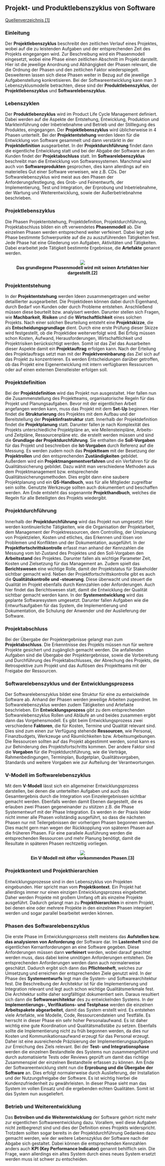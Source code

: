 ## Projekt- und Produktlebenszyklus von Software

[Quellenverzeichnis [1]](#Quellenverzeichnis)

### Einleitung

Der **Projektlebenszyklus** beschreibt den zeitlichen Verlauf eines Projektes, wobei auf die zu leistenden Aufgaben und der entsprechenden
Zeit des Projekts eingegangen wird. Zur Beschreibung wird ein Phasenmodell eingesetzt, wobei eine Phase einen zeitlichen Abschnitt im
Projekt darstellt. Hier ist die jeweilige Anordnung und Abhängigkeit der Phasen relevant, die die Ordnung der Phasen und den zeitlichen
Faktor wiederspiegelt. Desweiteren lassen sich diese Phasen weiter in Bezug auf die jeweilige Aufgabenstellung konkretisieren. Bei der
Softwareentwicklung kann man 3 Lebenszyklusmodelle betrachten, diese sind der **Produktlebenszyklus**, der **Projektlebenszyklus**
und **Softwarelebenszyklus**.

### Lebenszyklen

Der **Produktlebenzyklus** wird im Product Life Cycle Management definiert. Dabei werden auf die Aspekte der Entstehung, Entwicklung,
Produktion und Markteinführung oder Inbetriebnahme und Betrieb und der Stilllegung des Produktes, eingegangen. Der **Projektlebenszyklus**
wird üblicherweise in 4 Phasen unterteilt. Bei der **Projektentstehung** werden Ideen für die Entwicklung von Software gesammelt und dann
verstärkt in der **Projektdefinition** ausgearbeitet. In der **Projektdurchführung** findet dann die eigentliche Entwicklung statt und bei
der Abgabe der Software an den Kunden findet der **Projektabschluss** statt. Im **Softwarelebenszyklus** beschreibt man die Entwicklung
von Softwaresystemen. Manchmal wird auch von **Softwareprodukten** gesprochen, dies kann allerdings auf ein materielles Gut einer Software
verweisen, wie z.B. CDs. Der Softwarelebenszyklus wird meist aus den Phasen der Anforderungsfestlegung, des Grob- und Feinentwurfs, der
Implementierung, Test und Integration, der Erprobung und Inbetriebnahme, der Wartung und Weiterentwicklung, sowie der Außerbetriebnahme
beschrieben.

### Projektlebenszyklus

Die Phasen Projektentstehung, Projektdefinition, Projektdurchführung, Projektabschluss bilden ein oft verwendetes **Phasenmodell** ab.
Die einzelnen Phasen werden entsprechend weiter verfeinert. Dabei legt jede Phase bestimmte Schwerpunkte auf die zu auszuführenden
Tätigkeiten fest. Jede Phase hat eine Gliederung von Aufgaben, Aktivitäten und Tätigkeiten. Dabei erarbeitet jede Tätigkeit bestimmte
Ergebnisse, die **Artefakte** genannt werden.

<div style="text-align:center"> 
	<img src="/../Abbildungen/Richard_Leikam/Kapitel_3_Projektphasen.png">
	<div><b>Das grundlegene Phasenmodell wird mit seinen Artefakten hier dargestellt.[2]</b></div>
</div>

### Projektentstehung

In der **Projektentstehung** werden Ideen zusammengetragen und weiter detaillierter ausgearbeitet. Die Projektideen können dabei
durch Eigenhand, durch Bedarf von Kunden oder durch Probleme entstehen. Anschließend müssen diese beurteilt bzw. analyisert werden.
Darunter stellen sich Fragen, wie **Machbarkeit**, **Risiken** und die **Wirtschaftlichkeit** eines solchen Projekts. Nach einer solchen
Beurteilung entsteht eine **Projektskizze**, die als **Entscheidungsgrundlage** dient. Durch eine erste Prüfung dieser Skizze wird
festgestellt, ob die Projektidee weiterverfolgt wird. Bei Erfolg müssen schon Kosten, Aufwand, Herausforderungen, Wirtschaftlichkeit
und Projektrisiken berücksichtigt werden. Somit ist das Ziel das Ausarbeiten dieser Aspekte damit ein **Projektauftrag** erfolgen kann. Nach
der Erteilung des Projektauftrags setzt man mit der **Projektvereinbarung** das Ziel sich auf das Projekt zu konzentrieren.
Es werden Entscheidungen darüber getroffen, ob das Projekt eine Eigenentwicklung mit intern verfügbaren Ressourcen oder auf einen externen
Dienstleister erfolgen soll.  

### Projektdefinition

Bei der **Projektdefinition** wird das Projekt nun ausgestaltet. Hier fallen nun die Zusammenstellung des Projektteams, organisatorische
Regeln für das Projekt und Planungsaufgaben. Bevor mit der eigentlichen Arbeit angefangen werden kann, muss das Projekt mit dem **Set-Up**
beginnen. Hier findet die **Strukturierung** des Projektes mit dem Aufbau und der Bereitstellung der **Projektinfrastruktur** statt.
Innerhalb der Projektdefinition findet die **Projektplanung** statt. Darunter fallen je nach Komplexität des Projekts unterschiedliche
Projektpläne an, wie Meilensteinpläne, Arbeits- und Zeitpläne, Ressourcenpläne etc. die erstellt werden müssen und sind die
**Grundlage der Projektdurchführung**. Sie enthalten die **Soll-Vorgaben** für das Projekt und beschreiben die **Ist-Vorgaben** durch
Referenz auf die Messung. Es werden zudem noch das **Projektteam** mit der Besetzung der **Projektrollen** und den entsprechenden
**Zuständigkeiten** gebildet. Außerdem wird ein **Projektmangementverfahren** und ein Verfahren für die Qualitätssicherung gebildet.
Dazu wählt man verschiedene Methoden aus dem Projektmanagement bzw. entsprechende Qualitätssicherungsmethoden. Dies ergibt dann eine
saubere Projektplanung und ein **QS-Handbuch**, was für alle Mitglieder zugreifbar sein sollte. Genutzte Werkzeuge sollten auch dokumentiert
und beschaffen werden. Am Ende entsteht das sogenannte **Projekthandbuch**, welches die Regeln für alle Beteiligten des Projekts wiedergibt.

### Projektdurchführung

Innerhalb der **Projektdurchführung** wird das Projekt nun umgesetzt. Hier werden kontinuierliche Tätigkeiten, wie die Organisation
der Projektarbeit, dem Management der Projektressourcen, dem Controlling, der Umplanung von Projektzielen, Kosten und etliches,
das Erkennen und lösen von Problemen und Konflikten und der Dokumentation, ausgeführt. In der **Projektfortschrittskontrolle** erfasst
man anhand der Kennzahlen die Messung vom Ist-Zustand des Projektes und den Soll-Vorgaben den **Arbeitsstand** des Projektes.
Darunter fallen als wichtige Parameter Zeit, Kosten und Zielsetzung für das Management an. Zudem spielt das **Berichtswesen** eine wichtige
Rolle, damit der Projektstatus für Stakeholder sichtbar gemacht wird. Neben der Projektfortschrittskontrolle gibt es auch die
**Qualitätskontrolle und -steuerung**. Diese überwacht und steuert die Qualität im Projekt ebenfalls durch Kennzahlen oder Anforderungen.
Auch hier findet das Berichtswesen statt, damit die Entwicklung der Qualität sichtbar gemacht werden kann. In der **Systementwicklung**
wird das geplante Softwaresystem umgesetzt. Darunter fallen Aufgaben wie die Entwurfsaufgaben für das System, die Implementierung und
Dokumentation, die Schulung der Anwender und der Auslieferung der Software.

### Projektabschluss

Bei der Übergabe der Projektergebnisse gelangt man zum **Projektabschluss**. Die Erkenntnisse des Projekts müssen nun für weitere Projekte
gesichert und zugänglich gemacht werden. Die anfallenden Aufgaben sind die Übergabe der Projektergebnisse, sowie die Vorbereitung und Durchführung
des Projektabschlusses, der Abrechung des Projekts, die Retrospektive zum Projekt und das Auflösen des Projektteams mit der Freigabe der Ressourcen.

### Softwarelebenszyklus und der Entwicklungsprozess

Der Softwarelebenszyklus bildet eine Struktur für eine zu entwickelnde Software ab. Anhand der Phasen werden jeweilige Arbeiten zugeordnet.
Im Softwarelebenszyklus werden zudem Tätigkeiten und Artefakte beschrieben. Ein **Entwicklungsprozess** gibt zu dem entsprechenden
Softwarelebenszyklus Rollen und Abläufe an und beides zusammen ergibt dann das Vorgehensmodell. Es gibt beim Entwicklungsprozess
zwei verschiedene **Faktoren**, die für Kosten, Termine und Qualität relevant sind. Dies sind zum einen zur Verfügung stehende
**Ressourcen**, wie Personal, Finanzbudgets, Werkzeuge und Räumlichkeiten bzw. Arbeitsumgebungen. Die Ressourcen sollten auf das Projekt
abgestimmt werden, sonst kann es zur Behinderung des Projektsfortschritts kommen. Der andere Faktor sind die **Vorgaben** für die
Projektdurchführung, wie die Verträge, Rahmenbedingungen, Terminplan, Budgetplan, Qualitätsvorgaben, Standards und weitere Vorgaben wie
zur Aufteilung der Verantwortungen.

### V-Modell im Softwarelebenszyklus

Mit dem **V-Modell** lässt sich ein allgemeiner Entwicklungsprozess darstellen, bei denen die unterteilten Aufgaben
und auch das Gesamtergebnis durch die Integration von Einzelergebnissen sichtbar gemacht werden. Ebenfalls werden damit
Ebenen dargestellt, die es erlauben zwei Phasen gegeneinander zu stützen z.B. die Phase Systementwurf mit der Phase Integration.
Es werden in der Praxis leider nicht immer alle Phasen vollständig ausgeführt, so dass die nächsten Phasen nur mit
Teilergebnissen der vorherigen Phasen begonnen werden. Dies macht gern man wegen der Rückkopplung von späteren Phasen auf die früheren
Phasen. Für eine parallele Ausführung werden die entsprechenden Ressourcen und mehr Planung benötigt, damit die Resultate in späteren
Phasen rechtzeitig vorliegen.

<div style="text-align:center"> 
	<img src="/../Abbildungen/Richard_Leikam/Kapitel_3_V-Modell.png">
	<div><b>Ein V-Modell mit öfter vorkommenden Phasen.[3]</b></div>
</div>

### Projektkontext und Projekthierarchien

Entwicklungsprozesse sind in den Lebenszyklus von Projekten eingebunden. Hier spricht man vom **Projektkontext**. Ein Projekt hat allerdings
immer nur einen einzigen Entwicklungsprozess eingebettet. Daher werden Projekte mit großem Umfang oft als einzelne Projekte ausgeführt.
Dadurch gelangt man zu **Projekthierarchien** in einem Projekt, bei denen eine oder mehrere Projekte in den einzelnen Phasen integriert werden
und sogar parallel bearbeitet werden können.

### Phasen des Softwarelebenszyklus

Die erste Phase im Entwicklungsprozess stellt meistens das **Aufstellen bzw. das analysieren von Anforderung** der Software dar.
Im **Lastenheft** sind die eigentlichen Kernanforderungen an eine Software gegeben. Diese Anforderungen müssen dann **verfeinert** werden,
wobei darauf geachtet werden muss, dass dabei keine unnötigen Anforderungen entstehen. Die entsprechenden Anforderungen werden dann auch
normalerweise geschätzt. Dadurch ergibt sich dann das **Pflichtenheft**, welches zur Umsetzung und erreichen der entsprechenden Ziele 
genutzt wird. In der Phase des **Systementwurfs** legt man die System- und Softwarearchitektur fest. Die Beschreibung der Architektur ist
für die Implementierung und Integration relevant und legt auch schon wichtige Qualitätsmerkmale fest. Die Architektur sollte daher
sorgfälltigst dokumentiert sein. Daraus resultiert sich dann die **Softwarearchitektur** des zu entwickelnden Systems. In der
**Implementierungs-, Verifikations- und Testphase** werden die einzelnen **Arbeitspakete abgearbeitet**, damit das System erstellt wird.
Es entstehen viele Artefakte, wie Modelle, Code, Ressourcendateien und Testfälle. Es herrscht in dieser Phase ein sehr hoher
Personalaufwand. Es ist daher wichtig eine gute Koordination und Qualitätsmaßstäbe zu setzen. Ebenfalls sollte die Implementierung nicht
zu früh begonnen werden, da dies nur Kosten und Kommunikationsaufwand erzeugt für das Personal erzeugt. Daher ist eine ausreichende
Präzisierung der Implementierungsaufgaben zur Erreichung des Ziels relevant. Bei der **Test- und Integrationsphase** werden die einzelnen
Bestandteile des Systems nun zusammengeführt und durch automatisierte Tests oder Reviews geprüft um damit das richtige Zusammenspiel der
einzelnen Bestandteile erfassen zu können. Am Ende der Softwareentwicklung steht nun die **Erprobung und die Übergabe der Software** an.
Dies erfolgt normalerweise durch Auslieferung, der Installation und der Nutzungsfreigabe der Software. Es ist wichtig hierbei die
Kundenzufriedenheit zu gewährleisten. In dieser Phase sieht man das System im vollen Einsatz und die ergebenden echten Qualitäten.
Somit ist das System nun ausgeliefert.

### Betrieb und Weiterentwicklung

Das **Betreiben und die Weiterentwicklung** der Software gehört nicht mehr zur eigentlichen Softwareentwicklung dazu. Vorallem, weil
diese Aufgaben nicht zeitbegrenzt sind und dies der Definition eines Projekts widerspricht. Trotzdem sollten sogar bereits in der
Projektdurchführung Gedanken dazu gemacht werden, wie der weitere Lebenszyklus der Software nach der Abgabe sich gestaltet. Dabei
können die entsprechenden Kennzahlen anders auch **KPI (Key Performance Indicator)** genannt behilflich sein. Die Frage, wann allerdings
ein altes System durch eines neues System ersetzt werden muss ist schwer zu entscheiden.